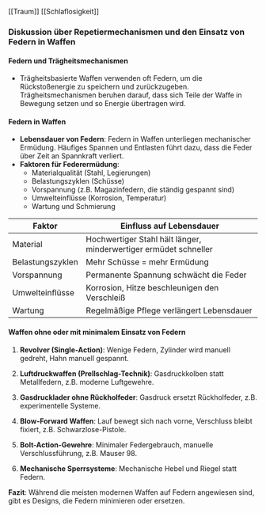 [[Traum]]
[[Schlaflosigkeit]]

### Diskussion über Repetiermechanismen und den Einsatz von Federn in Waffen

#### Federn und Trägheitsmechanismen
- Trägheitsbasierte Waffen verwenden oft Federn, um die Rückstoßenergie zu speichern und zurückzugeben. Trägheitsmechanismen beruhen darauf, dass sich Teile der Waffe in Bewegung setzen und so Energie übertragen wird.

#### Federn in Waffen
- **Lebensdauer von Federn**: Federn in Waffen unterliegen mechanischer Ermüdung. Häufiges Spannen und Entlasten führt dazu, dass die Feder über Zeit an Spannkraft verliert.
- **Faktoren für Federermüdung**:
  - Materialqualität (Stahl, Legierungen)
  - Belastungszyklen (Schüsse)
  - Vorspannung (z.B. Magazinfedern, die ständig gespannt sind)
  - Umwelteinflüsse (Korrosion, Temperatur)
  - Wartung und Schmierung

| **Faktor**               | **Einfluss auf Lebensdauer**                               |
|--------------------------|------------------------------------------------------------|
| Material                  | Hochwertiger Stahl hält länger, minderwertiger ermüdet schneller |
| Belastungszyklen          | Mehr Schüsse = mehr Ermüdung                               |
| Vorspannung               | Permanente Spannung schwächt die Feder                     |
| Umwelteinflüsse           | Korrosion, Hitze beschleunigen den Verschleiß              |
| Wartung                   | Regelmäßige Pflege verlängert Lebensdauer                  |

#### Waffen ohne oder mit minimalem Einsatz von Federn

1. **Revolver (Single-Action)**: Wenige Federn, Zylinder wird manuell gedreht, Hahn manuell gespannt.
   
2. **Luftdruckwaffen (Prellschlag-Technik)**: Gasdruckkolben statt Metallfedern, z.B. moderne Luftgewehre.

3. **Gasdrucklader ohne Rückholfeder**: Gasdruck ersetzt Rückholfeder, z.B. experimentelle Systeme.

4. **Blow-Forward Waffen**: Lauf bewegt sich nach vorne, Verschluss bleibt fixiert, z.B. Schwarzlose-Pistole.

5. **Bolt-Action-Gewehre**: Minimaler Federgebrauch, manuelle Verschlussführung, z.B. Mauser 98.

6. **Mechanische Sperrsysteme**: Mechanische Hebel und Riegel statt Federn.

**Fazit**: Während die meisten modernen Waffen auf Federn angewiesen sind, gibt es Designs, die Federn minimieren oder ersetzen.